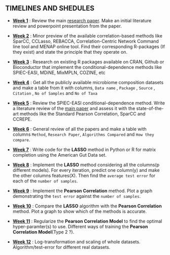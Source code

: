
**TIMELINES AND SHEDULES** 
---

- **[Week 1](https://github.com/EngineerDanny/microbe-network-research/tree/main/Fall-2022/week-1)**  : Review the main [research paper](https://doi.org/10.1016/j.csbj.2021.05.001). Make an initial literature review and powerpoint presentation from the paper.

- **[Week 2](https://github.com/EngineerDanny/microbe-network-research/tree/main/Fall-2022/week-2)**  : Minor preview of the available correlation-based methods like SparCC, CCLasso, REBACCA, Correlation-Centric Network Command line tool and MENAP online tool. Find their corresponding R-packages (If they exist) and state the principle that they operate on.   

- **[Week 3](https://github.com/EngineerDanny/microbe-network-research/tree/main/Fall-2022/week-3)**  : Research on existing R packages available on CRAN, Github or Bioconductor that implement the conditional-dependence methods like SPIEC-EASI, MDiNE, MixMPLN, COZINE, etc

- **[Week 4](https://github.com/EngineerDanny/microbe-network-research/tree/main/Fall-2022/week-4)**  : Get all the publicly available microbiome composition datasets and make a table from it with columns, `Data name` , `Package` , `Source` , `Citation` , `No of Samples` and `No of Taxa`

- **[Week 5](https://github.com/EngineerDanny/microbe-network-research/tree/main/Fall-2022/week-5)**  : Review the SPIEC-EASI conditional-dependence method. Write a literature review of the [main paper](https://journals.plos.org/ploscompbiol/article?id=10.1371/journal.pcbi.1004226) and assess it with the state-of-the-art methods like the Standard Pearson Correlation, SparCC and CCREPE.

- **[Week 6](https://github.com/EngineerDanny/microbe-network-research/tree/main/Fall-2022/week-6)**  : General review of all the papers and make a table with columns `Method`, `Research Paper`, `Algorithms Compared` and `How they compare`.

- **[Week 7](https://github.com/EngineerDanny/microbe-network-research/tree/main/Fall-2022/week-7)**  : Write code for the **LASSO** method in Python or R for  matrix completion using the American Gut Data set.

- **[Week 8](https://github.com/EngineerDanny/microbe-network-research/tree/main/Fall-2022/week-8)**  : Implement the **LASSO** method considering all the columns(p different models). For every iteration, predict one column(y) and make the other columns features(X). Then find the `average test error` for each of the `number of samples`.

- **[Week 9](https://github.com/EngineerDanny/microbe-network-research/tree/main/Fall-2022/week-9)**  : Implement the **Pearson Correlation** method. Plot a graph demonstrating the `test error` against the `number of samples`.
 
- **[Week 10](https://github.com/EngineerDanny/microbe-network-research/tree/main/Fall-2022/week-10)**  : Compare the **LASSO** algorithm with the **Pearson Correlation** method. Plot a graph to show which of the methods is accurate.

- **[Week 11](https://github.com/EngineerDanny/microbe-network-research/tree/main/Fall-2022/week-11)**  : Regularize the **Pearson Correlation Model** to find the optimal hyper-paramter(s) to use. Different ways of training the **Pearson Correlation Model**(Type 2 ?). 

- **[Week 12](https://github.com/EngineerDanny/microbe-network-research/tree/main/Fall-2022/week-12)**  : Log-transformation and scaling of whole datasets. Algorithm/test-error for different real datasets.

